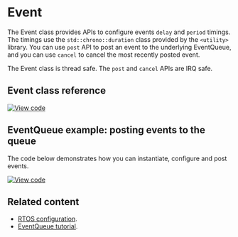 # Event

The Event class provides APIs to configure events `delay` and `period` timings. The timings use the `std::chrono::duration` class provided by the `<utility>` library. You can use `post` API to post an event to the underlying EventQueue, and you can use `cancel` to cancel the most recently posted event.

The Event class is thread safe. The `post` and `cancel` APIs are IRQ safe.

## Event class reference

[![View code](https://www.mbed.com/embed/?type=library)](https://os.mbed.com/docs/mbed-os/v6.14/mbed-os-api-doxy/classevents_1_1_event_3_01void_07_arg_ts_8_8_8_08_4.html)

## EventQueue example: posting events to the queue

The code below demonstrates how you can instantiate, configure and post events.

[![View code](https://www.mbed.com/embed/?url=https://github.com/ARMmbed/mbed-os-snippet-Events_ex_1/tree/v6.14)](https://github.com/ARMmbed/mbed-os-snippet-Events_ex_1/blob/v6.14/main.cpp)

## Related content

- [RTOS configuration](../apis/scheduling-options-and-config.html).
- [EventQueue tutorial](../apis/scheduling-tutorials.html).
